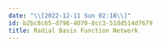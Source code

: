```yaml
---
date: "\\[2022-12-11 Sun 02:18\\]"
id: b2bc8c65-d796-4070-8cc3-51dd514d7679
title: Radial Basis Function Network
---
```


